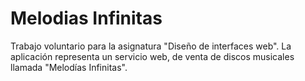 # Melodias Infinitas
Trabajo voluntario para la asignatura "Diseño de interfaces web". La aplicación representa un servicio web, de venta de discos musicales llamada "Melodías Infinitas".
